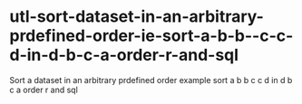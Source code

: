 # utl-sort-dataset-in-an-arbitrary-prdefined-order-ie-sort-a-b-b--c-c-d-in-d-b-c-a-order-r-and-sql
Sort a dataset in an arbitrary prdefined order example sort a b b c c d in d b c a order r and sql
